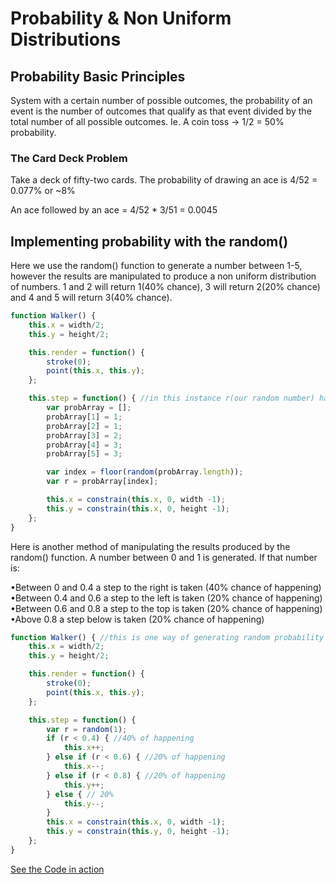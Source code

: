 # Probability & Non Uniform Distributions

## Probability Basic Principles

System with a certain number of possible outcomes, the probability of an event is the number of outcomes that qualify as that event divided by the total number of all possible outcomes. 
Ie. A coin toss -> 1/2 = 50% probability.

### The Card Deck Problem

Take a deck of fifty-two cards. The probability of drawing an ace is 4/52 = 0.077% or ~8%

An ace followed by an ace = 4/52 * 3/51 = 0.0045

## Implementing probability with the random() 

Here we use the random() function to generate a number between 1-5, however the results are manipulated to produce a non uniform distribution of numbers. 1 and 2 will return 1(40% chance), 3 will return 2(20% chance) and 4 and 5 will return 3(40% chance).

```js
function Walker() { 
	this.x = width/2;
	this.y = height/2;

	this.render = function() {
		stroke(0);
		point(this.x, this.y);
	};

	this.step = function() { //in this instance r(our random number) has 40% of being a 1 or a 3 and 20% chance of //being a 2 and 40% of being a  4 or a 5
		var probArray = [];
		probArray[1] = 1;
		probArray[2] = 1;
		probArray[3] = 2;
		probArray[4] = 3;
		probArray[5] = 3;

		var index = floor(random(probArray.length));
		var r = probArray[index];

		this.x = constrain(this.x, 0, width -1);
		this.y = constrain(this.x, 0, height -1);
	};
}
```
Here is another method of manipulating the results produced by the random() function. A number between 0 and 1 is generated. If that number is:

•Between 0 and 0.4 a step to the right is taken (40% chance of happening)
•Between 0.4 and 0.6 a step to the left is taken (20% chance of happening)
•Between 0.6 and 0.8 a step to the top is taken (20% chance of happening)
•Above 0.8 a step below is taken (20% chance of happening)

```js
function Walker() { //this is one way of generating random probability
	this.x = width/2;
	this.y = height/2;

	this.render = function() {
		stroke(0);
		point(this.x, this.y);
	};

	this.step = function() {
		var r = random(1);
		if (r < 0.4) { //40% of happening
			this.x++;
		} else if (r < 0.6) { //20% of happening
			this.x--;
		} else if (r < 0.8) { //20% of happening
			this.y++;
		} else { // 20%
			this.y--;
		}
		this.x = constrain(this.x, 0, width -1);
		this.y = constrain(this.y, 0, height -1);
	};
}
```
[See the Code in action](index.html)
